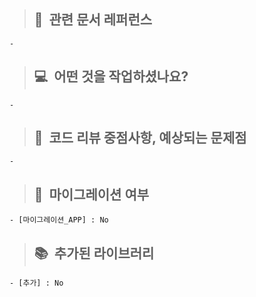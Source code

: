 > ## 📝&nbsp;&nbsp;관련 문서 레퍼런스

    -

> ## 💻&nbsp;&nbsp;어떤 것을 작업하셨나요?

    - 

> ## 🙇&nbsp;&nbsp;코드 리뷰 중점사항, 예상되는 문제점

    - 

> ## 📲&nbsp;&nbsp;마이그레이션 여부

    - [마이그레이션_APP] : No

> ## 📚&nbsp;&nbsp;추가된 라이브러리

    - [추가] : No
